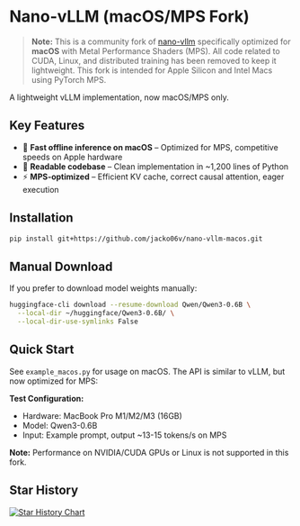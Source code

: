# Nano-vLLM (macOS/MPS Fork)

> **Note:** This is a community fork of [nano-vllm](https://github.com/GeeeekExplorer/nano-vllm) specifically optimized for **macOS** with Metal Performance Shaders (MPS). All code related to CUDA, Linux, and distributed training has been removed to keep it lightweight. This fork is intended for Apple Silicon and Intel Macs using PyTorch MPS.

A lightweight vLLM implementation, now macOS/MPS only.

## Key Features

* 🚀 **Fast offline inference on macOS** – Optimized for MPS, competitive speeds on Apple hardware
* 📖 **Readable codebase** – Clean implementation in ~1,200 lines of Python
* ⚡ **MPS-optimized** – Efficient KV cache, correct causal attention, eager execution

## Installation

```bash
pip install git+https://github.com/jacko06v/nano-vllm-macos.git
```

## Manual Download

If you prefer to download model weights manually:
```bash
huggingface-cli download --resume-download Qwen/Qwen3-0.6B \
  --local-dir ~/huggingface/Qwen3-0.6B/ \
  --local-dir-use-symlinks False
```

## Quick Start

See `example_macos.py` for usage on macOS. The API is similar to vLLM, but now optimized for MPS:


**Test Configuration:**
- Hardware: MacBook Pro M1/M2/M3 (16GB)
- Model: Qwen3-0.6B
- Input: Example prompt, output ~13-15 tokens/s on MPS

**Note:** Performance on NVIDIA/CUDA GPUs or Linux is not supported in this fork.

## Star History

[![Star History Chart](https://api.star-history.com/svg?repos=jacko06v/nano-vllm-macos&type=Date)](https://www.star-history.com/#jacko06v/nano-vllm-macos&Date)
